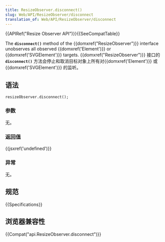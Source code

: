 ```yaml
---
title: ResizeObserver.disconnect()
slug: Web/API/ResizeObserver/disconnect
translation_of: Web/API/ResizeObserver/disconnect
---
```

{{APIRef("Resize Observer API")}}{{SeeCompatTable}}

The **`disconnect()`** method of the {{domxref("ResizeObserver")}} interface unobserves all observed {{domxref('Element')}} or {{domxref('SVGElement')}} targets.
{{domxref("ResizeObserver")}} 接口的 **`disconnect()`** 方法会停止和取消目标对象上所有对{{domxref('Element')}} 或 {{domxref('SVGElement')}} 的监听。

## 语法

```plain
resizeObserver.disconnect();
```

### 参数

无。

### 返回值

{{jsxref('undefined')}}

### 异常

无。

## 规范

{{Specifications}}

## 浏览器兼容性

{{Compat("api.ResizeObserver.disconnect")}}
